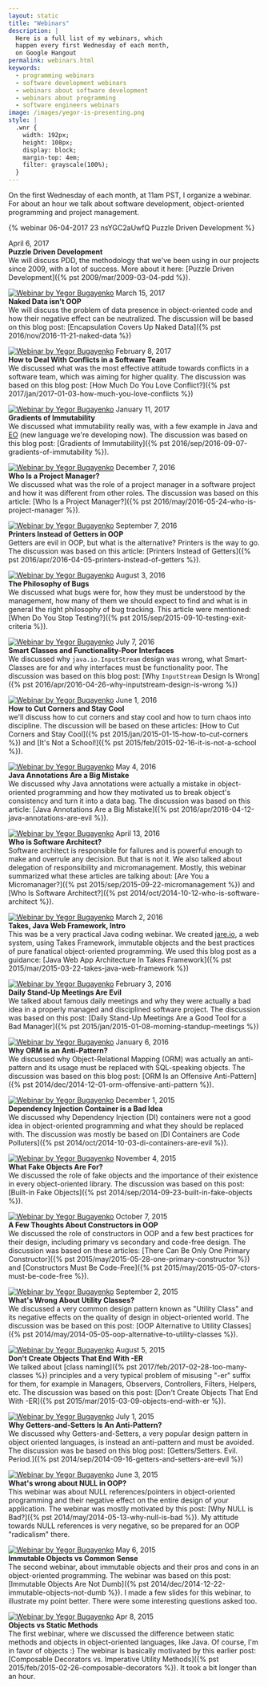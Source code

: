 ```yaml
---
layout: static
title: "Webinars"
description: |
  Here is a full list of my webinars, which
  happen every first Wednesday of each month,
  on Google Hangout
permalink: webinars.html
keywords:
  - programming webinars
  - software development webinars
  - webinars about software development
  - webinars about programming
  - software engineers webinars
image: /images/yegor-is-presenting.png
style: |
  .wnr {
    width: 192px;
    height: 108px;
    display: block;
    margin-top: 4em;
    filter: grayscale(100%);
  }
---
```


On the first Wednesday of each month, at 11am PST, I organize
a webinar. For about an hour we talk about software
development, object-oriented programming and project management.

{% webinar 06-04-2017 23 nsYGC2aUwfQ Puzzle Driven Development %}

April 6, 2017<br/>
**Puzzle Driven Development**<br/>
We will discuss PDD, the methodology that we've been using in
our projects since 2009, with a lot of success. More about it here:
[Puzzle Driven Development]({% pst 2009/mar/2009-03-04-pdd %}).

<a href="https://www.youtube.com/watch?v=Nm274dGikFc"><img src="https://i.ytimg.com/vi/Nm274dGikFc/mqdefault.jpg" class="wnr" alt="Webinar by Yegor Bugayenko"/></a>
March 15, 2017<br/>
**Naked Data isn't OOP**<br/>
We will discuss the problem of data presence in object-oriented
code and how their negative effect can be neutralized.
The discussion will be based on this blog post:
[Encapsulation Covers Up Naked Data]({% pst 2016/nov/2016-11-21-naked-data %})

<a href="https://www.youtube.com/watch?v=GWLpAZqvqSc"><img src="https://i.ytimg.com/vi/GWLpAZqvqSc/mqdefault.jpg" class="wnr" alt="Webinar by Yegor Bugayenko"/></a>
February 8, 2017<br/>
**How to Deal With Conflicts in a Software Team**<br/>
We discussed what was the most effective attitude towards conflicts
in a software team, which was aiming for higher quality. The discussion
was based on this blog post:
[How Much Do You Love Conflict?]({% pst 2017/jan/2017-01-03-how-much-you-love-conflicts %})

<a href="https://www.youtube.com/watch?v=PVvLQGnyDrQ"><img src="https://i.ytimg.com/vi/PVvLQGnyDrQ/mqdefault.jpg" class="wnr" alt="Webinar by Yegor Bugayenko"/></a>
January 11, 2017<br/>
**Gradients of Immutability**<br/>
We discussed what immutability really was, with a few example in Java and [EO](http://www.eolang.org)
(new language we're developing now). The discussion was based on this blog post:
[Gradients of Immutability]({% pst 2016/sep/2016-09-07-gradients-of-immutability %}).

<a href="https://www.youtube.com/watch?v=zaKTNK8g2-M"><img src="https://i.ytimg.com/vi/zaKTNK8g2-M/mqdefault.jpg" class="wnr" alt="Webinar by Yegor Bugayenko"/></a>
December 7, 2016<br/>
**Who Is a Project Manager?**<br/>
We discussed what was the role of a project manager in a software project and how it
was different from other roles. The discussion was based on this article:
[Who Is a Project Manager?]({% pst 2016/may/2016-05-24-who-is-project-manager %}).

<a href="https://www.youtube.com/watch?v=_Q0cNykXB04"><img src="https://i.ytimg.com/vi/_Q0cNykXB04/mqdefault.jpg" class="wnr" alt="Webinar by Yegor Bugayenko"/></a>
September 7, 2016<br/>
**Printers Instead of Getters in OOP**<br/>
Getters are evil in OOP, but what is the alternative?
Printers is the way to go. The discussion was based on this article:
[Printers Instead of Getters]({% pst 2016/apr/2016-04-05-printers-instead-of-getters %}).

<a href="https://www.youtube.com/watch?v=7DYr8GYzJ6Q"><img src="https://i.ytimg.com/vi/7DYr8GYzJ6Q/mqdefault.jpg" class="wnr" alt="Webinar by Yegor Bugayenko"/></a>
August 3, 2016<br/>
**The Philosophy of Bugs**<br/>
We discussed what bugs were for, how they must be understood by the management,
how many of them we should expect to find and
what is in general the right philosophy of bug tracking.
This article were mentioned:
[When Do You Stop Testing?]({% pst 2015/sep/2015-09-10-testing-exit-criteria %}).

<a href="https://www.youtube.com/watch?v=Xk9tIqwca3k"><img src="https://i.ytimg.com/vi/Xk9tIqwca3k/mqdefault.jpg" class="wnr" alt="Webinar by Yegor Bugayenko"/></a>
July 7, 2016<br/>
**Smart Classes and Functionality-Poor Interfaces**<br/>
We discussed why `java.io.InputStream` design was wrong,
what Smart-Classes are for and why interfaces must be functionality poor.
The discussion was based on this blog post:
[Why `InputStream` Design Is Wrong]({% pst 2016/apr/2016-04-26-why-inputstream-design-is-wrong %})

<a href="https://www.youtube.com/watch?v=YBQoTZ-1X-o"><img src="https://i.ytimg.com/vi/YBQoTZ-1X-o/mqdefault.jpg" class="wnr" alt="Webinar by Yegor Bugayenko"/></a>
June 1, 2016<br/>
**How to Cut Corners and Stay Cool**<br/>
we'll discuss how to cut corners and stay cool and how
to turn chaos into discipline. The discussion will be based
on these articles:
[How to Cut Corners and Stay Cool]({% pst 2015/jan/2015-01-15-how-to-cut-corners %})
and
[It's Not a School!]({% pst 2015/feb/2015-02-16-it-is-not-a-school %}).

<a href="https://www.youtube.com/watch?v=g1ctRcW214w"><img src="https://i.ytimg.com/vi/g1ctRcW214w/mqdefault.jpg" class="wnr" alt="Webinar by Yegor Bugayenko"/></a>
May 4, 2016<br/>
**Java Annotations Are a Big Mistake**<br/>
We discussed why Java annotations were actually a mistake
in object-oriented programming and how they motivated us to
break object's consistency and turn it into a data bag. The
discussion was based on this article:
[Java Annotations Are a Big Mistake]({% pst 2016/apr/2016-04-12-java-annotations-are-evil %}).

<a href="https://www.youtube.com/watch?v=AvVQ5NjS_Nk"><img src="https://i.ytimg.com/vi/AvVQ5NjS_Nk/mqdefault.jpg" class="wnr" alt="Webinar by Yegor Bugayenko"/></a>
April 13, 2016<br/>
**Who is Software Architect?**<br/>
Software architect is responsible for failures and is
powerful enough to make and overrule any decision. But that
is not it. We also talked about delegation of responsibility and
micromanagement. Mostly, this webinar summarized what these articles are talking about:
[Are You a Micromanager?]({% pst 2015/sep/2015-09-22-micromanagement %})
and
[Who Is Software Architect?]({% pst 2014/oct/2014-10-12-who-is-software-architect %}).

<a href="https://www.youtube.com/watch?v=nheD2LNYrpk"><img src="https://i.ytimg.com/vi/nheD2LNYrpk/mqdefault.jpg" class="wnr" alt="Webinar by Yegor Bugayenko"/></a>
March 2, 2016<br/>
**Takes, Java Web Framework, Intro**<br/>
This was be a very practical Java coding webinar. We created
[jare.io](http://www.jare.io), a web system, using Takes Framework, immutable objects
and the best practices of pure fanatical object-oriented programming.
We used this blog post as a guidance:
[Java Web App Architecture In Takes Framework]({% pst 2015/mar/2015-03-22-takes-java-web-framework %})

<a href="https://www.youtube.com/watch?v=ibT5oKToMoQ"><img src="https://i.ytimg.com/vi/ibT5oKToMoQ/mqdefault.jpg" class="wnr" alt="Webinar by Yegor Bugayenko"/></a>
February 3, 2016<br/>
**Daily Stand-Up Meetings Are Evil**<br/>
We talked about famous daily meetings and why they were
actually a bad idea in a properly managed
and disciplined software project. The discussion was
based on this post:
[Daily Stand-Up Meetings Are a Good Tool for a Bad Manager]({% pst 2015/jan/2015-01-08-morning-standup-meetings %})

<a href="https://www.youtube.com/watch?v=DEqcn4-freM"><img src="https://i.ytimg.com/vi/DEqcn4-freM/mqdefault.jpg" class="wnr" alt="Webinar by Yegor Bugayenko"/></a>
January 6, 2016<br/>
**Why ORM is an Anti-Pattern?**<br/>
We discussed why Object-Relational Mapping (ORM) was actually
an anti-pattern and its usage must be replaced with
SQL-speaking objects. The discussion was based on
this blog post:
[ORM Is an Offensive Anti-Pattern]({% pst 2014/dec/2014-12-01-orm-offensive-anti-pattern %}).

<a href="https://www.youtube.com/watch?v=oV6Utb5Jows"><img src="https://i.ytimg.com/vi/oV6Utb5Jows/mqdefault.jpg" class="wnr" alt="Webinar by Yegor Bugayenko"/></a>
December 1, 2015<br/>
**Dependency Injection Container is a Bad Idea**<br/>
We discussed why Dependency Injection (DI) containers were not
a good idea in object-oriented programming and what they
should be replaced with. The discussion was mostly be based
on
[DI Containers are Code Polluters]({% pst 2014/oct/2014-10-03-di-containers-are-evil %}).

<a href="https://www.youtube.com/watch?v=l6MpCBzwDbg"><img src="https://i.ytimg.com/vi/l6MpCBzwDbg/mqdefault.jpg" class="wnr" alt="Webinar by Yegor Bugayenko"/></a>
November 4, 2015<br/>
**What Fake Objects Are For?**<br/>
We discussed the role of fake objects and the importance
of their existence in every object-oriented library. The discussion
was based on this post:
[Built-in Fake Objects]({% pst 2014/sep/2014-09-23-built-in-fake-objects %}).

<a href="https://www.youtube.com/watch?v=9yjtsCK6Wdk"><img src="https://i.ytimg.com/vi/9yjtsCK6Wdk/mqdefault.jpg" class="wnr" alt="Webinar by Yegor Bugayenko"/></a>
October 7, 2015<br/>
**A Few Thoughts About Constructors in OOP**<br/>
We discussed the role of constructors in OOP and a few
best practices for their design, including primary vs secondary
and code-free design. The discussion was based on these articles:
[There Can Be Only One Primary Constructor]({% pst 2015/may/2015-05-28-one-primary-constructor %})
and
[Constructors Must Be Code-Free]({% pst 2015/may/2015-05-07-ctors-must-be-code-free %}).

<a href="https://www.youtube.com/watch?v=psrp3TtaYYI"><img src="https://i.ytimg.com/vi/psrp3TtaYYI/mqdefault.jpg" class="wnr" alt="Webinar by Yegor Bugayenko"/></a>
September 2, 2015<br/>
**What's Wrong About Utility Classes?**<br/>
We discussed a very common design pattern known as "Utility Class"
and its negative effects on the quality of design in object-oriented
world. The discussion was be based on this post:
[OOP Alternative to Utility Classes]({% pst 2014/may/2014-05-05-oop-alternative-to-utility-classes %}).

<a href="https://www.youtube.com/watch?v=WpP4rIhh5e4"><img src="https://i.ytimg.com/vi/WpP4rIhh5e4/mqdefault.jpg" class="wnr" alt="Webinar by Yegor Bugayenko"/></a>
August 5, 2015<br/>
**Don't Create Objects That End With -ER**<br/>
We talked about [class naming]({% pst 2017/feb/2017-02-28-too-many-classes %})
principles and a very typical
problem of misusing "-er" suffix for them, for example in
Managers, Observers, Controllers, Filters, Helpers, etc. The
discussion was based on this post:
[Don't Create Objects That End With -ER]({% pst 2015/mar/2015-03-09-objects-end-with-er %}).

<a href="https://www.youtube.com/watch?v=WSgP85kr6eU"><img src="https://i.ytimg.com/vi/WSgP85kr6eU/mqdefault.jpg" class="wnr" alt="Webinar by Yegor Bugayenko"/></a>
July 1, 2015<br/>
**Why Getters-and-Setters Is An Anti-Pattern?**<br/>
We discussed why Getters-and-Setters, a very popular design
pattern in object oriented languages, is instead an anti-pattern
and must be avoided. The discussion was be based on this blog post:
[Getters/Setters. Evil. Period.]({% pst 2014/sep/2014-09-16-getters-and-setters-are-evil %})

<a href="https://www.youtube.com/watch?v=o3aNJX7AP3M"><img src="https://i.ytimg.com/vi/o3aNJX7AP3M/mqdefault.jpg" class="wnr" alt="Webinar by Yegor Bugayenko"/></a>
June 3, 2015<br/>
**What's wrong about NULL in OOP?**<br/>
This webinar was about NULL references/pointers in object-oriented
programming and their negative effect on the entire design
of your application.
The webinar was mostly motivated by this post:
[Why NULL is Bad?]({% pst 2014/may/2014-05-13-why-null-is-bad %}).
My attitude towards NULL references is very negative, so be prepared
for an OOP "radicalism" there.

<a href="https://www.youtube.com/watch?v=KwP7Ay9Z-hc"><img src="https://i.ytimg.com/vi/KwP7Ay9Z-hc/mqdefault.jpg" class="wnr" alt="Webinar by Yegor Bugayenko"/></a>
May 6, 2015<br/>
**Immutable Objects vs Common Sense**<br/>
The second webinar, about immutable objects and their pros and cons
in an object-oriented programming.
The webinar was based on this post:
[Immutable Objects Are Not Dumb]({% pst 2014/dec/2014-12-22-immutable-objects-not-dumb %}).
I made a few slides for this webinar, to illustrate my point better.
There were some interesting questions asked too.

<a href="https://www.youtube.com/watch?v=D0dqC_3Bch8"><img src="https://i.ytimg.com/vi/D0dqC_3Bch8/mqdefault.jpg" class="wnr" alt="Webinar by Yegor Bugayenko"/></a>
Apr 8, 2015<br/>
**Objects vs Static Methods**<br/>
The first webinar, where we discussed the
difference between static methods and objects in object-oriented languages, like Java.
Of course, I'm in favor of objects :) The webinar is basically
motivated by this earlier post:
[Composable Decorators vs. Imperative Utility Methods]({% pst 2015/feb/2015-02-26-composable-decorators %}).
It took a bit longer than an hour.

